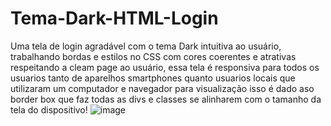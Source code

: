 # Tema-Dark-HTML-Login
Uma tela de login agradável com o tema Dark intuitiva ao usuário, trabalhando bordas e estilos no CSS com cores coerentes e atrativas respeitando a cleam page ao usuário, essa tela é responsiva para todos os usuarios tanto de aparelhos smartphones quanto usuarios locais que utilizaram um computador e navegador para visualização isso é dado aso border box que faz todas as divs e classes se alinharem com o tamanho da tela do dispositivo!
![image](https://user-images.githubusercontent.com/71567888/156492308-99660aa8-ba8a-4c52-b08f-104d73e8fe5e.png)
